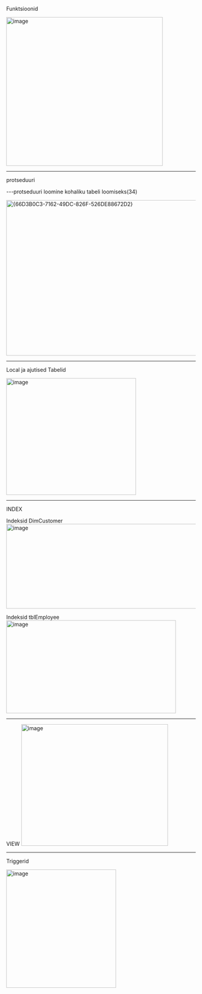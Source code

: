 Funktsioonid

<img width="416" height="395" alt="image" src="https://github.com/user-attachments/assets/eab6137d-4207-4410-9f0b-aada045d8a54" />

------------------------------------------------------------------------------------------------------------------------------
protseduuri

---protseduuri loomine kohaliku tabeli loomiseks(34)

<img width="524" height="413" alt="{66D3B0C3-7162-49DC-826F-526DE88672D2}" src="https://github.com/user-attachments/assets/3cbb0c9d-ff49-41bb-99fd-775593048644" />

------------------------------------------------------------------------------------------------------------------------------

Local ja ajutised Tabelid

<img width="345" height="310" alt="image" src="https://github.com/user-attachments/assets/4cc6fb73-e786-4dd9-a483-31799615eaa7" />


------------------------------------------------------------------------------------------------------------------------------

INDEX

Indeksid DimCustomer
<img width="542" height="225" alt="image" src="https://github.com/user-attachments/assets/a5266168-2a56-439c-be84-ce14528c393f" />

Indeksid tblEmployee
<img width="451" height="247" alt="image" src="https://github.com/user-attachments/assets/36b48910-6d8c-4daa-a0fc-56f650e6ce3d" />



------------------------------------------------------------------------------------------------------------------------------

VIEW
<img width="390" height="323" alt="image" src="https://github.com/user-attachments/assets/91f6e089-d27e-4311-87bf-6d7ba0d071f6" />


------------------------------------------------------------------------------------------------------------------------------

Triggerid

<img width="292" height="314" alt="image" src="https://github.com/user-attachments/assets/ec1f8e36-c3ab-471c-8f3d-e33b7ff0c0d4" />


